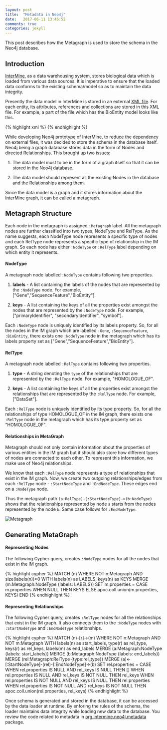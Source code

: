 ```yaml
---
layout: post
title:  "Metadata in Neo4j"
date:   2017-06-11 13:46:52
comments: true
categories: jekyll
---
```

This post describes how the Metagraph is used to store the schema in the Neo4j database.

## Introduction

[InterMine](http://intermine.org/), as a data warehousing system, stores biological data which is loaded from various data sources. It is imperative to ensure that the loaded data conforms to the existing schema/model so as to maintain the data integrity.

Presently the data model in InterMine is stored in an external [XML file](https://github.com/intermine/intermine/blob/dev/bio/core/core.xml). For each entity, its attributes, references and collections are stored in this XML file. For example, a part of the file which has the BioEntity model looks like this.

{% highlight xml %}
<class name="BioEntity" is-interface="true">
    <attribute name="primaryIdentifier" type="java.lang.String"/>
    <attribute name="secondaryIdentifier" type="java.lang.String"/>
    <attribute name="symbol" type="java.lang.String"/>
    <attribute name="name" type="java.lang.String"/>
    <reference name="organism" referenced-type="Organism"/>
    <collection name="locatedFeatures" referenced-type="Location" reverse-reference="locatedOn"/>
    <collection name="locations" referenced-type="Location" reverse-reference="feature" />
    <collection name="ontologyAnnotations" referenced-type="OntologyAnnotation" reverse-reference="subject"/>
    <collection name="synonyms" referenced-type="Synonym" reverse-reference="subject"/>
    <collection name="dataSets" referenced-type="DataSet" reverse-reference="bioEntities"/>
    <collection name="publications" referenced-type="Publication" reverse-reference="bioEntities"/>
    <collection name="crossReferences" referenced-type="CrossReference" reverse-reference="subject"/>
</class>
{% endhighlight %}

While developing Neo4j prototype of InterMine, to reduce the dependency on external files, it was decided to store the schema in the database itself. Neo4j being a graph database stores data in the form of Nodes and directed Relationships. This brought up two issues:

1. The data model must to be in the form of a graph itself so that it can be stored in the Neo4j database.

2. The data model should represent all the existing Nodes in the database and the Relationships among them.

Since the data model is a graph and it stores information about the InterMine graph, it can be called a metagraph.

## Metagraph Structure

Each node in the metagraph is assigned `:Metagraph` label. All the metagraph nodes are further classified into two types, NodeType and RelType. As the name suggests, each NodeType node represents a specific type of nodes and each RelType node represents a specific type of relationship in the IM graph. So each node has either `:NodeType` or `:RelType` label depending on which entity it represents.

#### NodeType 

A metagraph node labelled `:NodeType` contains following two properties.

1. **labels** - A list containing the labels of the nodes that are represented by the `:NodeType` node. For example, ["Gene","SequenceFeature","BioEntity"].

2. **keys** - A list containing the keys of all the properties exist amongst the nodes that are represented by the `:NodeType` node. For example, ["primaryIdentifier", "secondaryIdentifier", "symbol"].

Each `:NodeType` node is uniquely identified by its labels property. So, for all the nodes in the IM graph which are labelled `:Gene`, `:SequenceFeature`, `:BioEntity`, there exists one `:NodeType` node in the metagraph which has its labels property set as ["Gene","SequenceFeature","BioEntity"].

#### RelType 

A metagraph node labelled `:RelType` contains following two properties.

1. **type** - A string denoting the `type` of the relationships that are represented by the `:RelType` node. For example, "HOMOLOGUE_OF".

2. **keys** - A list containing the keys of all the properties exist amongst the relationships that are represented by the `:RelType` node. For example, ["DataSet"].

Each `:RelType` node is uniquely identified by its type property. So, for all the relationships of type HOMOLOGUE_OF in the IM graph, there exists one `:RelType` node in the metagraph which has its type property set as "HOMOLOGUE_OF".

#### Relationships in MetaGraph

Metagraph should not only contain information about the properties of various entities in the IM graph but it should also store how different types of nodes are connected to each other. To represent this information, we make use of Neo4j relationships.

We know that each `:RelType` node represents a type of relationships that exist in the IM graph. Now, we create two outgoing relationships/edges from each `:RelType` node - `:StartNodeType` and `:EndNodeType`. These edges end on a `:NodeType` node.

Thus the metagraph path `(a:RelType)-[:StartNodeType]->(b:NodeType)` shows that the relationships represented by node `a` starts from the nodes represented by the node `b`. Same case follows for `:EndNodeType`.

![Metagraph](/images/metagraph.jpg)

## Generating MetaGraph

#### Representing Nodes

The following Cypher query, creates `:NodeType` nodes for all the nodes that exist in the IM graph.

{% highlight cypher %}
MATCH (n)
WHERE NOT n:Metagraph AND size(labels(n))>0
WITH labels(n) as LABELS, keys(n) as KEYS
MERGE (m:Metagraph:NodeType {labels: LABELS})
SET m.properties =
CASE m.properties
	WHEN NULL THEN KEYS
    ELSE apoc.coll.union(m.properties, KEYS)
END
{% endhighlight %}


#### Representing Relationships

The following Cypher query, creates `:RelType` nodes for all the relationships that exist in the IM graph. It also connects them to the `:NodeType` nodes with `:StartNodeType` and `:EndNodeType` relationships.

{% highlight cypher %}
MATCH (n)-[r]->(m)
WHERE NOT n:Metagraph AND NOT m:Metagraph
WITH labels(n) as start_labels, type(r) as rel_type, keys(r) as rel_keys, labels(m) as end_labels
MERGE (a:Metagraph:NodeType {labels: start_labels})
MERGE (b:Metagraph:NodeType {labels: end_labels})
MERGE (rel:Metagraph:RelType {type:rel_type})
MERGE (a)<-[:StartNodeType]-(rel)-[:EndNodeType]->(b)
SET rel.properties =
CASE
    WHEN rel.properties IS NULL AND rel_keys IS NULL THEN []
    WHEN rel.properties IS NULL AND rel_keys IS NOT NULL THEN rel_keys
    WHEN rel.properties IS NOT NULL AND rel_keys IS NULL THEN rel.properties
    WHEN rel.properties IS NOT NULL AND rel_keys IS NOT NULL THEN apoc.coll.union(rel.properties, rel_keys)
{% endhighlight %}

Once schema is generated and stored in the database, it can be accessed by the data loader at runtime. By enforing the rules of the schema, the loader maintains data integrity while loading new data to the database. You review the code related to metadata in [org.intermine.neo4j.metadata](https://github.com/intermine/neo4j/tree/dev/src/org/intermine/neo4j/metadata) package.